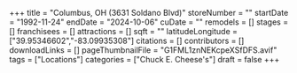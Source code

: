+++
title = "Columbus, OH (3631 Soldano Blvd)"
storeNumber = ""
startDate = "1992-11-24"
endDate = "2024-10-06"
cuDate = ""
remodels = []
stages = []
franchisees = []
attractions = []
sqft = ""
latitudeLongitude = ["39.95346602","-83.09935308"]
citations = []
contributors = []
downloadLinks = []
pageThumbnailFile = "G1FML1znNEKcpeXSfDFS.avif"
tags = ["Locations"]
categories = ["Chuck E. Cheese's"]
draft = false
+++
